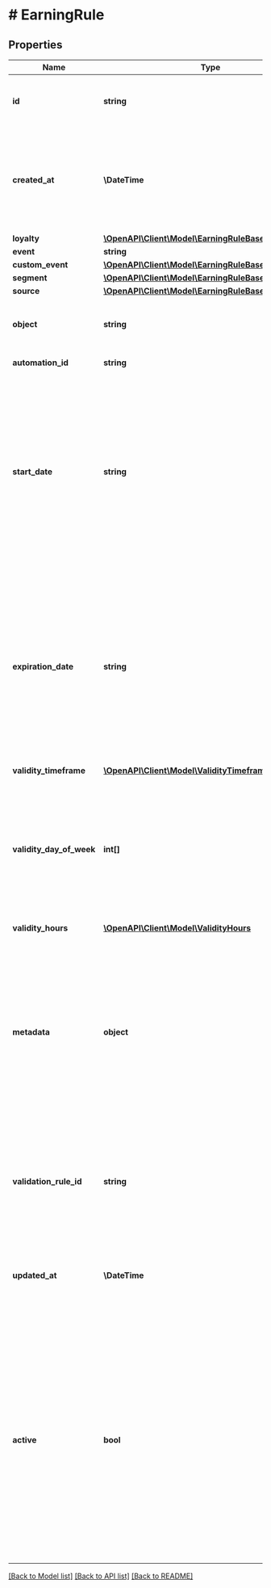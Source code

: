 # # EarningRule

## Properties

Name | Type | Description | Notes
------------ | ------------- | ------------- | -------------
**id** | **string** | Assigned by the Voucherify API, identifies the earning rule object. | [optional]
**created_at** | **\DateTime** | Timestamp representing the date and time when the earning rule was created. The value is shown in the ISO 8601 format. | [optional]
**loyalty** | [**\OpenAPI\Client\Model\EarningRuleBaseLoyalty**](EarningRuleBaseLoyalty.md) |  | [optional]
**event** | **string** |  | [optional]
**custom_event** | [**\OpenAPI\Client\Model\EarningRuleBaseCustomEvent**](EarningRuleBaseCustomEvent.md) |  | [optional]
**segment** | [**\OpenAPI\Client\Model\EarningRuleBaseSegment**](EarningRuleBaseSegment.md) |  | [optional]
**source** | [**\OpenAPI\Client\Model\EarningRuleBaseSource**](EarningRuleBaseSource.md) |  | [optional]
**object** | **string** | The type of the object represented by JSON. Default is earning_rule. | [optional] [default to 'earning_rule']
**automation_id** | **string** | For internal use by Voucherify. | [optional]
**start_date** | **string** | Start date defines when the earning rule starts to be active. Activation timestamp is presented in the ISO 8601 format. Earning rule is inactive before this date. If you don&#39;t define the start date for an earning rule, it&#39;ll inherit the campaign start date by default. | [optional]
**expiration_date** | **string** | Expiration date defines when the earning rule expires. Expiration timestamp is presented in the ISO 8601 format. Earning rule is inactive after this date.If you don&#39;t define the expiration date for an earning rule, it&#39;ll inherit the campaign expiration date by default. | [optional]
**validity_timeframe** | [**\OpenAPI\Client\Model\ValidityTimeframe**](ValidityTimeframe.md) |  | [optional]
**validity_day_of_week** | **int[]** | Integer array corresponding to the particular days of the week in which the voucher is valid.  - &#x60;0&#x60; Sunday - &#x60;1&#x60; Monday - &#x60;2&#x60; Tuesday - &#x60;3&#x60; Wednesday - &#x60;4&#x60; Thursday - &#x60;5&#x60; Friday - &#x60;6&#x60; Saturday | [optional]
**validity_hours** | [**\OpenAPI\Client\Model\ValidityHours**](ValidityHours.md) |  | [optional]
**metadata** | **object** | The metadata object stores all custom attributes assigned to the earning rule. A set of key/value pairs that you can attach to an earning rule object. It can be useful for storing additional information about the earning rule in a structured format. | [optional]
**validation_rule_id** | **string** | A unique validation rule identifier assigned by the Voucherify API. The validation rule is verified before points are added to the balance. | [optional]
**updated_at** | **\DateTime** | Timestamp representing the date and time when the earning rule was last updated in ISO 8601 format. | [optional]
**active** | **bool** | A flag to toggle the earning rule on or off. You can disable an earning rule even though it&#39;s within the active period defined by the start_date and expiration_date of the campaign or the earning rule&#39;s own start_date and expiration_date.  - &#x60;true&#x60; indicates an active earning rule - &#x60;false&#x60; indicates an inactive earning rule | [optional]

[[Back to Model list]](../../README.md#models) [[Back to API list]](../../README.md#endpoints) [[Back to README]](../../README.md)
